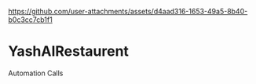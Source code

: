 

https://github.com/user-attachments/assets/d4aad316-1653-49a5-8b40-b0c3cc7cb1f1

# YashAIRestaurent
Automation Calls
